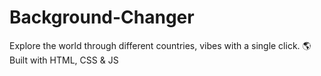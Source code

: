 # Background-Changer
Explore the world through different countries, vibes with a single click. 🌎 Built with HTML, CSS &amp; JS
